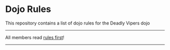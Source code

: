 Dojo Rules
==========

This repository contains a list of dojo rules for the Deadly Vipers dojo

***

All members read [rules first](https://github.com/deadlyvipers)!

***